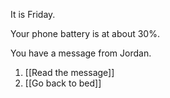 It is Friday.

Your phone battery is at about 30%.

You have a message from Jordan.

1. [[Read the message]]
2. [[Go back to bed]]
